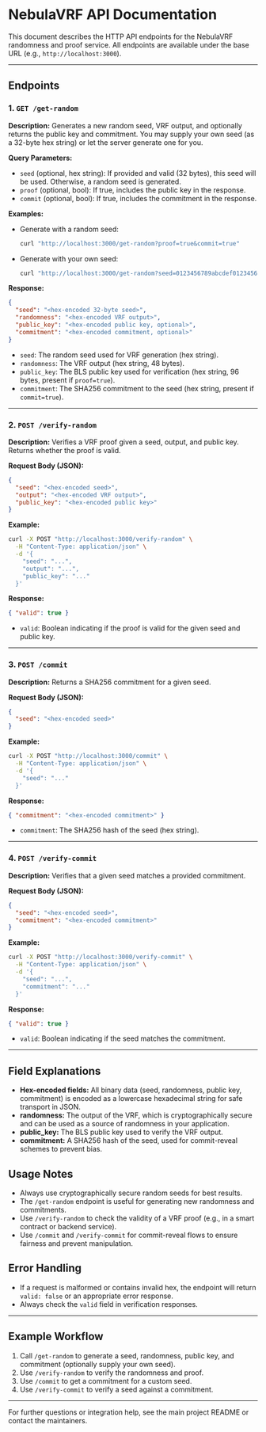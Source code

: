 # NebulaVRF API Documentation

This document describes the HTTP API endpoints for the NebulaVRF randomness and proof service. All endpoints are available under the base URL (e.g., `http://localhost:3000`).

---

## Endpoints

### 1. `GET /get-random`

**Description:**
Generates a new random seed, VRF output, and optionally returns the public key and commitment. You may supply your own seed (as a 32-byte hex string) or let the server generate one for you.

**Query Parameters:**
- `seed` (optional, hex string): If provided and valid (32 bytes), this seed will be used. Otherwise, a random seed is generated.
- `proof` (optional, bool): If true, includes the public key in the response.
- `commit` (optional, bool): If true, includes the commitment in the response.

**Examples:**
- Generate with a random seed:
  ```sh
  curl "http://localhost:3000/get-random?proof=true&commit=true"
  ```
- Generate with your own seed:
  ```sh
  curl "http://localhost:3000/get-random?seed=0123456789abcdef0123456789abcdef0123456789abcdef0123456789abcdef&proof=true&commit=true"
  ```

**Response:**
```json
{
  "seed": "<hex-encoded 32-byte seed>",
  "randomness": "<hex-encoded VRF output>",
  "public_key": "<hex-encoded public key, optional>",
  "commitment": "<hex-encoded commitment, optional>"
}
```
- `seed`: The random seed used for VRF generation (hex string).
- `randomness`: The VRF output (hex string, 48 bytes).
- `public_key`: The BLS public key used for verification (hex string, 96 bytes, present if `proof=true`).
- `commitment`: The SHA256 commitment to the seed (hex string, present if `commit=true`).

---

### 2. `POST /verify-random`

**Description:**
Verifies a VRF proof given a seed, output, and public key. Returns whether the proof is valid.

**Request Body (JSON):**
```json
{
  "seed": "<hex-encoded seed>",
  "output": "<hex-encoded VRF output>",
  "public_key": "<hex-encoded public key>"
}
```

**Example:**
```sh
curl -X POST "http://localhost:3000/verify-random" \
  -H "Content-Type: application/json" \
  -d '{
    "seed": "...",
    "output": "...",
    "public_key": "..."
  }'
```

**Response:**
```json
{ "valid": true }
```
- `valid`: Boolean indicating if the proof is valid for the given seed and public key.

---

### 3. `POST /commit`

**Description:**
Returns a SHA256 commitment for a given seed.

**Request Body (JSON):**
```json
{
  "seed": "<hex-encoded seed>"
}
```

**Example:**
```sh
curl -X POST "http://localhost:3000/commit" \
  -H "Content-Type: application/json" \
  -d '{
    "seed": "..."
  }'
```

**Response:**
```json
{ "commitment": "<hex-encoded commitment>" }
```
- `commitment`: The SHA256 hash of the seed (hex string).

---

### 4. `POST /verify-commit`

**Description:**
Verifies that a given seed matches a provided commitment.

**Request Body (JSON):**
```json
{
  "seed": "<hex-encoded seed>",
  "commitment": "<hex-encoded commitment>"
}
```

**Example:**
```sh
curl -X POST "http://localhost:3000/verify-commit" \
  -H "Content-Type: application/json" \
  -d '{
    "seed": "...",
    "commitment": "..."
  }'
```

**Response:**
```json
{ "valid": true }
```
- `valid`: Boolean indicating if the seed matches the commitment.

---

## Field Explanations
- **Hex-encoded fields:** All binary data (seed, randomness, public key, commitment) is encoded as a lowercase hexadecimal string for safe transport in JSON.
- **randomness:** The output of the VRF, which is cryptographically secure and can be used as a source of randomness in your application.
- **public_key:** The BLS public key used to verify the VRF output.
- **commitment:** A SHA256 hash of the seed, used for commit-reveal schemes to prevent bias.

## Usage Notes
- Always use cryptographically secure random seeds for best results.
- The `/get-random` endpoint is useful for generating new randomness and commitments.
- Use `/verify-random` to check the validity of a VRF proof (e.g., in a smart contract or backend service).
- Use `/commit` and `/verify-commit` for commit-reveal flows to ensure fairness and prevent manipulation.

## Error Handling
- If a request is malformed or contains invalid hex, the endpoint will return `valid: false` or an appropriate error response.
- Always check the `valid` field in verification responses.

---

## Example Workflow
1. Call `/get-random` to generate a seed, randomness, public key, and commitment (optionally supply your own seed).
2. Use `/verify-random` to verify the randomness and proof.
3. Use `/commit` to get a commitment for a custom seed.
4. Use `/verify-commit` to verify a seed against a commitment.

---

For further questions or integration help, see the main project README or contact the maintainers. 
